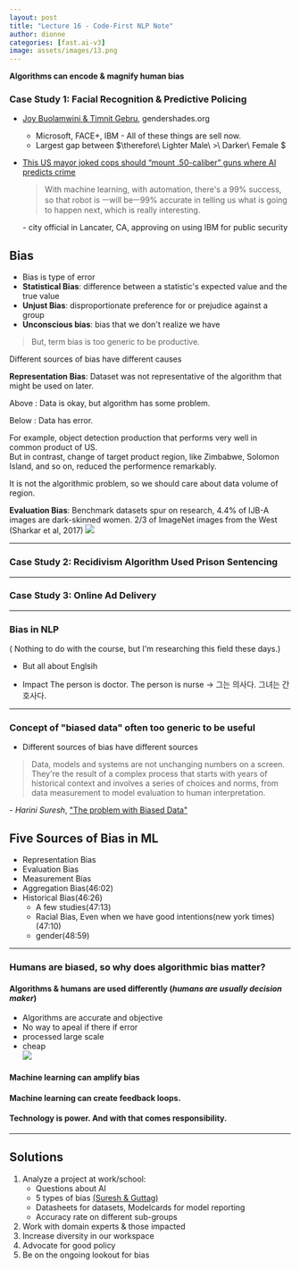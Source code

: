 ```yaml
---
layout: post
title: "Lecture 16 - Code-First NLP Note"
author: dionne
categories: [fast.ai-v3]
image: assets/images/13.png
---
```



**Algorithms can encode & magnify human bias**

### Case Study 1: Facial Recognition & Predictive Policing

- [Joy Buolamwini & Timnit Gebru](http://proceedings.mlr.press/v81/buolamwini18a.html), gendershades.org
	- Microsoft, FACE+, IBM - All of these things are sell now.
	- Largest gap between $\therefore\  Lighter Male\ >\  Darker\ Female $
- [This US mayor joked cops should “mount .50-caliber” guns where AI predicts crime](https://qz.com/co/2405308/this-us-mayor-joked-cops-should-mount-50-caliber-guns-where-ai-predicts-crime/)


	> With machine learning, with automation, there's a 99% success, so that robot is ㅡwill beㅡ99% accurate in telling us what is going to happen next, which is really interesting. 
	
	\- city official in Lancater, CA, approving on using IBM for public security

## Bias

- Bias is type of error
- **Statistical Bias**: difference between a statistic's expected value and the true value
- **Unjust Bias**: disproportionate preference for or prejudice against a group
- **Unconscious bias**: bias that we don't realize we have


> But, term bias is too generic to be productive.


Different sources of bias have different causes

**Representation Bias**: Dataset was not representative of the algorithm that might be used on later.


Above : Data is okay, but algorithm has some problem.<br />

Below : Data has error. <br />

For example, object detection production that performs very well in common product of US.<br />
But in contrast, change of target product region, like Zimbabwe, Solomon Island, and so on, reduced the performence remarkably.<br />

It is not the algorithmic problem, so we should care about data volume of region.

**Evaluation Bias**: Benchmark datasets spur on research, 4.4% of IJB-A images are dark-skinned women. 2/3 of ImageNet images from the West (Sharkar et al, 2017) ![](https://spellonyou.github.io/images/shankar.png)

---

### Case Study 2: Recidivism Algorithm Used Prison Sentencing

---

### Case Study 3: Online Ad Delivery

---

### Bias in NLP

( Nothing to do with the course, but I'm researching this field these days.)

- But all about Englsih

- Impact
The person is doctor. The person is nurse -> 그는 의사다. 그녀는 간호사다.


--- 

### Concept of "biased data" often too generic to be useful

- Different sources of bias have different sources

> Data, models and systems are not unchanging numbers on a screen.
> They're the result of a complex process that starts with years of historical context and involves a series of choices and norms, from data measurement to model evaluation to human interpretation.

\- *Harini Suresh*, ["The problem with Biased Data"](https://medium.com/@harinisuresh/the-problem-with-biased-data-5700005e514c)

## Five Sources of Bias in ML

- Representation Bias
- Evaluation Bias
- Measurement Bias
- Aggregation Bias(46:02)
- Historical Bias(46:26)
	- A few studies(47:13)
	- Racial Bias, Even when we have good intentions(new york times)(47:10)
	- gender(48:59)

---

### Humans are biased, so why does algorithmic bias matter?

#### Algorithms & humans are used differently (*humans are usually decision maker*)
- Algorithms are accurate and objective
- No way to apeal if there if error
- processed large scale
- cheap<br /> ![](https://cphoto.asiae.co.kr/listimglink/1/2018121911092829374_1545185366.jpg)

#### Machine learning can amplify bias

#### Machine learning can create feedback loops.

#### Technology is power. And with that comes responsibility.

---

## Solutions

1. Analyze a project at work/school:
	- Questions about AI
	- 5 types of bias [(Suresh & Guttag)](https://arxiv.org/abs/1901.10002)
	- Datasheets for datasets, Modelcards for model reporting
	- Accuracy rate on different sub-groups
2. Work with domain experts & those impacted
3. Increase diversity in our workspace
4. Advocate for good policy
5. Be on the ongoing lookout for bias
